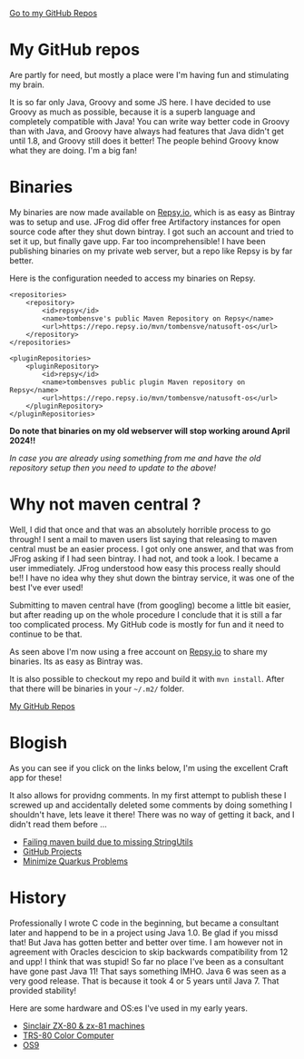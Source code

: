 [Go to my GitHub Repos](https://github.com/tombensve/)

# My GitHub repos

Are partly for need, but mostly a place were I'm having fun and stimulating my brain.

It is so far only Java, Groovy and some JS here. I have decided to use Groovy
as much as possible, because it is a superb language and completely compatible 
with Java! You can write way better code in Groovy than with Java, and Groovy have 
always had features that Java didn't get until 1.8, and Groovy still does it 
better! The people behind Groovy know what they are doing. I'm a big fan!

# Binaries

My binaries are now made available on [Repsy.io](https://repsy.io/), which is as easy
as Bintray was to setup and use. JFrog did offer free Artifactory instances for open source
code after they shut down bintray. I got such an account and tried to set it up, but
finally gave upp. Far too incomprehensible! I have been publishing binaries on my private web
server, but a repo like Repsy is by far better.

Here is the configuration needed to access my binaries on Repsy.

    <repositories>
        <repository>
            <id>repsy</id>
            <name>tombensve's public Maven Repository on Repsy</name>
            <url>https://repo.repsy.io/mvn/tombensve/natusoft-os</url>
        </repository>
    </repositories>

    <pluginRepositories>
        <pluginRepository>
            <id>repsy</id>
            <name>tombensves public plugin Maven repository on Repsy</name>
            <url>https://repo.repsy.io/mvn/tombensve/natusoft-os</url>
        </pluginRepository>
    </pluginRepositories>    

**Do note that binaries on my old webserver will stop working around April 2024!!**   

_In case you are already using something from me and have the old repository
setup then you need to update to the above!_ 

# Why not maven central ? 

Well, I did that once and that was an absolutely
horrible process to go through! I sent a mail to maven users list saying
that releasing to maven central must be an easier process. I got only one
answer, and that was from JFrog asking if I had seen bintray. I had not,
and took a look. I became a user immediately. JFrog understood how easy
this process really should be!! I have no idea why they shut down the
bintray service, it was one of the best I've ever used! 

Submitting to maven central have (from googling) become a little bit
easier, but after reading up on the whole procedure I conclude that 
it is still a far too complicated process. My GitHub code is mostly 
for fun and it need to continue to be that. 

As seen above I'm now using a free account on [Repsy.io](https://repsy.io/) 
to share my binaries. Its as easy as Bintray was.

It is also possible to checkout my repo and build it with `mvn install`. 
After that there will be binaries in your `~/.m2/` folder. 

[My GitHub Repos](https://github.com/tombensve/)

# Blogish

As you can see if you click on the links below, I'm using the excellent Craft app for these! 

It also allows for providng comments. In my first attempt to publish these I screwed up and accidentally deleted some comments by doing something I shouldn't have, lets leave it there! There was no way of getting it back, and I didn't read them before ...

- [Failing maven build due to missing StringUtils](https://rooms-lie-gal.craft.me/5NI6bLBx8h0KWh)
- [GitHub Projects](https://rooms-lie-gal.craft.me/0h0gTPFlRWWJRE)
- [Minimize Quarkus Problems](https://rooms-lie-gal.craft.me/9JlgzwhFBy2Kt6)

# History

Professionally I wrote C code in the beginning, but became a consultant later and happend to be in a project using Java 1.0.
Be glad if you missd that! But Java has gotten better and better over time. I am however not in agreement with Oracles
descicion to skip backwards compatibility from 12 and upp! I think that was stupid! So far no place I've been
as a consultant have gone past Java 11! That says something IMHO. Java 6 was seen as a very good release. That 
is because it took 4 or 5 years until Java 7. That provided stability! 

Here are some hardware and OS:es I've used in my early years.

- [Sinclair ZX-80 & zx-81 machines](https://en.wikipedia.org/wiki/ZX80)
- [TRS-80 Color Computer](https://en.wikipedia.org/wiki/TRS-80_Color_Computer)
- [OS9](https://www.microware.com/)



